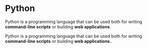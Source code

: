 # Python

Python is a programming language that can be used both for writing **command-line scripts** or building **web applications**.

Python is a programming language that can be used both for writing **command-line scripts** or building **web applications**..
